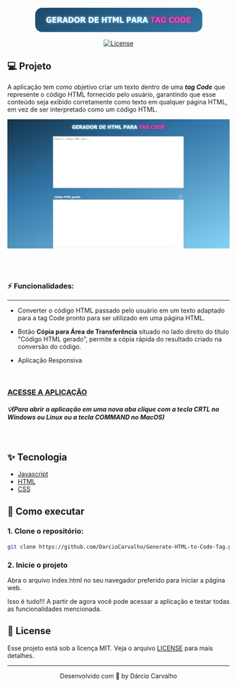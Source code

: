 <p align="center">
  <img alt="DNC Soft Solutions - Gerador de HTML para Tag Code" src="public/assets/logo.png" />
</p>

<p align="center">
  <a href="LICENSE"><img  src="https://img.shields.io/static/v1?label=License&message=MIT&color=F7DD43&labelColor=202024" alt="License"></a>
</p>

## 💻 Projeto

A aplicação tem como objetivo criar um texto dentro de uma ***tag Code*** que represente o código HTML fornecido pelo usuário, garantindo que esse conteúdo seja exibido corretamente como texto em qualquer página HTML, em vez de ser interpretado como um código HTML.

![Gerador de HTML para Tag Code](public/assets/screen.png)

<br><br>

### ⚡ Funcionalidades:
---

- Converter o código HTML passado pelo usuário em um texto adaptado para a tag Code pronto para ser utilizado em uma página HTML.

- Botão **Cópia para Área de Transferência** situado no lado direito do título "Código HTML gerado", permite a cópia rápida do resultado criado na conversão do código.

- Aplicação Responsiva
<br>

### [ACESSE A APLICAÇÃO](https://darciocarvalho.github.io/Generate-HTML-to-Code-Tag/)

##### 💡<i>(Para abrir a aplicação em uma nova aba clique com a tecla <b>CRTL</b> no Windows ou Linux ou a tecla <b>COMMAND</b> no MacOS)</i>

<br>

## ✨ Tecnologia

- [Javascript](https://developer.mozilla.org/pt-BR/docs/Web/JavaScript)
- [HTML](https://developer.mozilla.org/pt-BR/docs/Web/HTML)
- [CSS](https://developer.mozilla.org/pt-BR/docs/Web/CSS)

## 🚀 Como executar

### 1. Clone o repositório:
```bash
git clone https://github.com/DarcioCarvalho/Generate-HTML-to-Code-Tag.git
```

### 2. Inicie o projeto
Abra o arquivo index.html no seu navegador preferido para iniciar a página web.


Isso é tudo!!! A partir de agora você pode acessar a aplicação e testar todas as funcionalidades mencionada.


## 📝 License

Esse projeto está sob a licença MIT. Veja o arquivo [LICENSE](LICENSE) para mais detalhes.

---

<p align="center">
  Desenvolvido com 🤩 by Dárcio Carvalho
</p>
